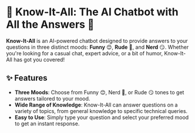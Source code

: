 # 🤖 Know-It-All: The AI Chatbot with All the Answers 🌟

**Know-It-All** is an AI-powered chatbot designed to provide answers to your questions in three distinct moods: **Funny** 😊, **Rude** 💼, and **Nerd** 😏. Whether you're looking for a casual chat, expert advice, or a bit of humor, Know-It-All has got you covered!

## ✨ Features

- **Three Moods**: Choose from Funny 😊, Nerd 💼, or Rude 😏 tones to get answers tailored to your mood.
- **Wide Range of Knowledge**: Know-It-All can answer questions on a variety of topics, from general knowledge to specific technical queries.
- **Easy to Use**: Simply type your question and select your preferred mood to get an instant response.

